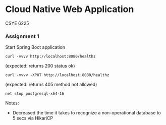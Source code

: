 # Cloud Native Web Application
CSYE 6225

### Assignment 1
Start Spring Boot application  

```
curl -vvvv http://localhost:8080/healthz
```  
(expected: returns 200 status ok)  

```
curl -vvvv -XPUT http://localhost:8080/healthz
```  
(expected: returns 405 method not allowed)  

```
net stop postgresql-x64-16
```

Notes:
- Decreased the time it takes to recognize a non-operational database to 5 secs via HikariCP 
